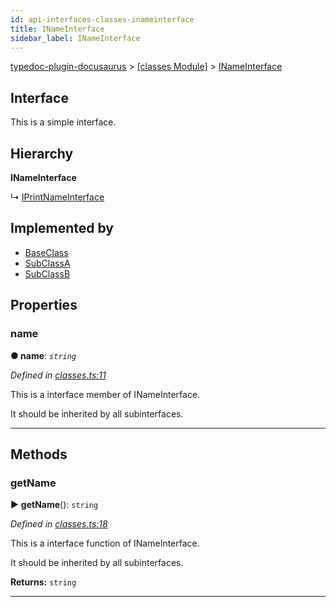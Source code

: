 ```yaml
---
id: api-interfaces-classes-inameinterface
title: INameInterface
sidebar_label: INameInterface
---
```


[typedoc-plugin-docusaurus](api-readme.md) > [[classes Module]](api-modules-classes-module.md) > [INameInterface](api-interfaces-classes-inameinterface.md)



## Interface


This is a simple interface.

## Hierarchy

**INameInterface**

↳  [IPrintNameInterface](api-interfaces-classes-iprintnameinterface.md)








## Implemented by

* [BaseClass](api-classes-classes-baseclass.md)
* [SubClassA](api-classes-classes-subclassa.md)
* [SubClassB](api-classes-classes-subclassb.md)


## Properties
<a id="name"></a>

###  name

**●  name**:  *`string`* 

*Defined in [classes.ts:11](https://github.com/OffGridNetworks/typedoc-plugin-docusaurus/blob/master/tests/src/classes.ts#L11)*



This is a interface member of INameInterface.

It should be inherited by all subinterfaces.




___


## Methods
<a id="getname"></a>

###  getName

► **getName**(): `string`



*Defined in [classes.ts:18](https://github.com/OffGridNetworks/typedoc-plugin-docusaurus/blob/master/tests/src/classes.ts#L18)*



This is a interface function of INameInterface.

It should be inherited by all subinterfaces.




**Returns:** `string`





___


